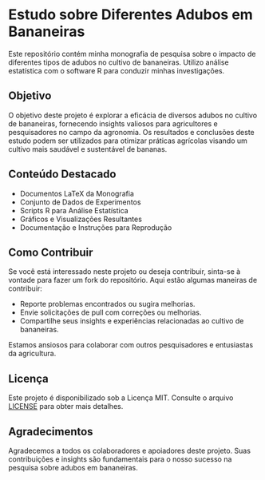 # Estudo sobre Diferentes Adubos em Bananeiras

Este repositório contém minha monografia de pesquisa sobre o impacto de diferentes tipos de adubos no cultivo de bananeiras. Utilizo análise estatística com o software R para conduzir minhas investigações.

## Objetivo

O objetivo deste projeto é explorar a eficácia de diversos adubos no cultivo de bananeiras, fornecendo insights valiosos para agricultores e pesquisadores no campo da agronomia. Os resultados e conclusões deste estudo podem ser utilizados para otimizar práticas agrícolas visando um cultivo mais saudável e sustentável de bananas.

## Conteúdo Destacado

- Documentos LaTeX da Monografia
- Conjunto de Dados de Experimentos
- Scripts R para Análise Estatística
- Gráficos e Visualizações Resultantes
- Documentação e Instruções para Reprodução

## Como Contribuir

Se você está interessado neste projeto ou deseja contribuir, sinta-se à vontade para fazer um fork do repositório. Aqui estão algumas maneiras de contribuir:

- Reporte problemas encontrados ou sugira melhorias.
- Envie solicitações de pull com correções ou melhorias.
- Compartilhe seus insights e experiências relacionadas ao cultivo de bananeiras.

Estamos ansiosos para colaborar com outros pesquisadores e entusiastas da agricultura.

## Licença

Este projeto é disponibilizado sob a Licença MIT. Consulte o arquivo [LICENSE](LICENSE) para obter mais detalhes.

## Agradecimentos

Agradecemos a todos os colaboradores e apoiadores deste projeto. Suas contribuições e insights são fundamentais para o nosso sucesso na pesquisa sobre adubos em bananeiras.
